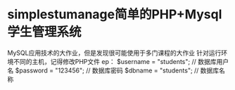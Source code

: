 # simplestumanage简单的PHP+Mysql学生管理系统

MySQL应用技术的大作业，但是发现很可能使用于多门课程的大作业
针对运行环境不同的主机，记得修改PHP文件
ep：
$username = "students"; // 数据库用户名
$password = "123456"; // 数据库密码
$dbname = "students"; // 数据库名称

